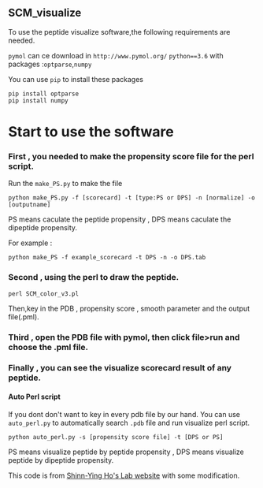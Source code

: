 SCM_visualize
--------
To use the peptide visualize software,the following requirements are needed.

`pymol` can ce download in
`http://www.pymol.org/`
`python==3.6` with packages :`optparse`,`numpy`

You can use `pip` to install these packages
```
pip install optparse
pip install numpy
```
Start to use the software
=========
### First , you needed to make the propensity score file for the perl script.
Run the `make_PS.py` to make the file

```
python make_PS.py -f [scorecard] -t [type:PS or DPS] -n [normalize] -o [outputname]
```

PS means caculate the peptide propensity , DPS means caculate the dipeptide propensity.

For example :
```
python make_PS -f example_scorecard -t DPS -n -o DPS.tab
```

### Second , using the perl to draw the peptide.

```
perl SCM_color_v3.pl
```
Then,key in the PDB , propensity score , smooth parameter and the output file(.pml).

### Third , open the PDB file with pymol, then click file>run and choose the .pml file.

### Finally , you can see the visualize scorecard result of any peptide.

#### Auto Perl script
If you dont don't want to key in every pdb file by our hand. 
You can use `auto_perl.py` to automatically search `.pdb` file and run visualize perl script.
```
python auto_perl.py -s [propensity score file] -t [DPS or PS]
```
PS means visualize peptide by peptide propensity , DPS means visualize peptide by dipeptide propensity.

This code is from [Shinn-Ying Ho's Lab website](http://iclab.life.nctu.edu.tw/iclab_webtools/SCMBYK/download.php) with some modification.